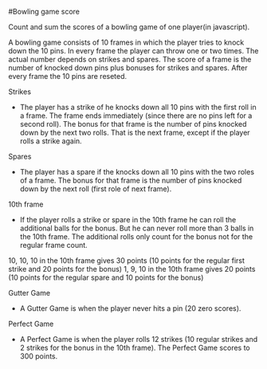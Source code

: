 #Bowling game score

Count and sum the scores of a bowling game of one player(in javascript).

A bowling game consists of 10 frames in which the player tries to knock down the 10 pins. In every frame the player can throw one or two times. The actual number depends on strikes and spares. The score of a frame is the number of knocked down pins plus bonuses for strikes and spares. After every frame the 10 pins are reseted.

Strikes
- The player has a strike of he knocks down all 10 pins with the first roll in a frame. The frame ends immediately (since there are no pins left for a second roll). The bonus for that frame is the number of pins knocked down by the next two rolls. That is the next frame, except if the player rolls a strike again.

Spares
- The player has a spare if the knocks down all 10 pins with the two roles of a frame. The bonus for that frame is the number of pins knocked down by the next roll (first role of next frame).

10th frame
- If the player rolls a strike or spare in the 10th frame he can roll the additional balls for the bonus. But he can never roll more than 3 balls in the 10th frame. The additional rolls only count for the bonus not for the regular frame count.

10, 10, 10 in the 10th frame gives 30 points (10 points for the regular first strike and 20 points for the bonus)
1, 9, 10 in the 10th frame gives 20 points (10 points for the regular spare and 10 points for the bonus)

Gutter Game
- A Gutter Game is when the player never hits a pin (20 zero scores).

Perfect Game
- A Perfect Game is when the player rolls 12 strikes (10 regular strikes and 2 strikes for the bonus in the 10th frame). The Perfect Game scores to 300 points.